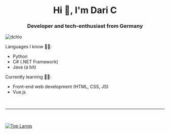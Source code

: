 <h1 align="center">Hi 👋, I'm Dari C</h1>
<h3 align="center">Developer and tech-enthusiast from Germany</h3>

<p align="left"> <img src="https://komarev.com/ghpvc/?username=dchio" alt="dchio" /> </p>

Languages I know 👨‍💻:
- Python
- C# (.NET Framework)
- Java (a bit)

Currently learning 👨‍🎓:
- Front-end web development (HTML, CSS, JS)
- Vue.js


<br />

---

<br />

[![Top Langs](https://github-readme-stats.vercel.app/api/top-langs/?username=anuraghazra&layout=compact)](https://github.com/anuraghazra/github-readme-stats)

